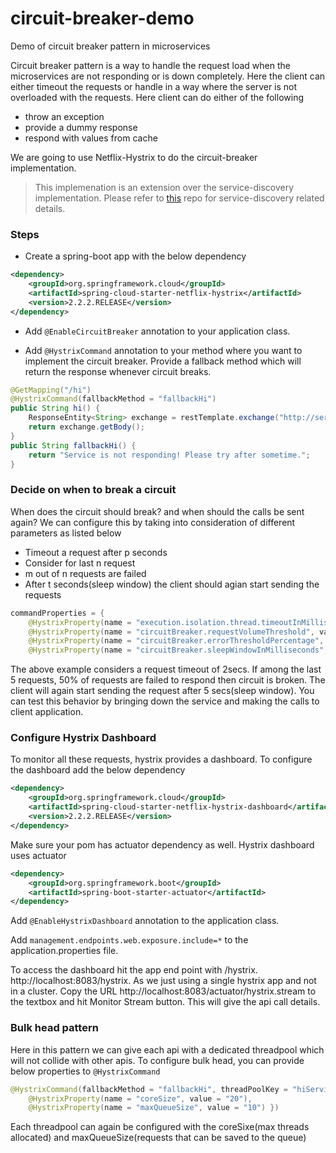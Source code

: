 # circuit-breaker-demo
Demo of circuit breaker pattern in microservices

Circuit breaker pattern is a way to handle the request load when the microservices are not responding or is down completely. Here the client can either timeout the requests or handle in a way where the server is not overloaded with the requests. Here client can do either of the following
- throw an exception
- provide a dummy response
- respond with values from cache

We are going to use Netflix-Hystrix to do the circuit-breaker implementation.

> This implemenation is an extension over the service-discovery implementation. Please refer to [this](https://github.com/chetankamadinni/service-discovery-demo) repo for service-discovery related details.

### Steps
- Create a spring-boot app with the below dependency
```xml
<dependency>
	<groupId>org.springframework.cloud</groupId>
	<artifactId>spring-cloud-starter-netflix-hystrix</artifactId>
	<version>2.2.2.RELEASE</version>
</dependency>
```
- Add `@EnableCircuitBreaker` annotation to your application class.

- Add `@HystrixCommand` annotation to your method where you want to implement the circuit breaker. Provide a fallback method which will return the response whenever circuit breaks.
```java
@GetMapping("/hi")
@HystrixCommand(fallbackMethod = "fallbackHi")
public String hi() {
	ResponseEntity<String> exchange = restTemplate.exchange("http://service/hello", HttpMethod.GET, null, String.class);
	return exchange.getBody();
}
public String fallbackHi() {
	return "Service is not responding! Please try after sometime.";
}
  ```
### Decide on when to break a circuit
When does the circuit should break? and when should the calls be sent again? We can configure this by taking into consideration of different parameters as listed below
- Timeout a request after p seconds
- Consider for last n request
- m out of n requests are failed
- After t seconds(sleep window) the client should agian start sending the requests
```java
commandProperties = {
	@HystrixProperty(name = "execution.isolation.thread.timeoutInMilliseconds", value = "2000"),
	@HystrixProperty(name = "circuitBreaker.requestVolumeThreshold", value = "5"),
	@HystrixProperty(name = "circuitBreaker.errorThresholdPercentage", value = "50"),
	@HystrixProperty(name = "circuitBreaker.sleepWindowInMilliseconds", value = "5000") }
```
The above example considers a request timeout of 2secs. If among the last 5 requests, 50% of requests are failed to respond then circuit is broken. The client will again start sending the request after 5 secs(sleep window). You can test this behavior by bringing down the service and making the calls to client application.

### Configure Hystrix Dashboard
To monitor all these requests, hystrix provides a dashboard. To configure the dashboard add the below dependency
```xml
<dependency>
	<groupId>org.springframework.cloud</groupId>
	<artifactId>spring-cloud-starter-netflix-hystrix-dashboard</artifactId>
	<version>2.2.2.RELEASE</version>
</dependency>
```
Make sure your pom has actuator dependency as well. Hystrix dashboard uses actuator
```xml
<dependency>
	<groupId>org.springframework.boot</groupId>
	<artifactId>spring-boot-starter-actuator</artifactId>
</dependency>
```
Add `@EnableHystrixDashboard` annotation to the application class.

Add `management.endpoints.web.exposure.include=*` to the application.properties file.

To access the dashboard hit the app end point with /hystrix. http://localhost:8083/hystrix. As we just using a single hystrix app and not in a cluster.
Copy the URL http://localhost:8083/actuator/hystrix.stream to the textbox and hit Monitor Stream button. This will give the api call details.

### Bulk head pattern
Here in this pattern we can give each api with a dedicated threadpool which will not collide with other apis.
To configure bulk head, you can provide below properties to `@HystrixCommand`
```java
@HystrixCommand(fallbackMethod = "fallbackHi", threadPoolKey = "hiServicePool", threadPoolProperties = {
	@HystrixProperty(name = "coreSize", value = "20"),
	@HystrixProperty(name = "maxQueueSize", value = "10") })
```
Each threadpool can again be configured with the coreSixe(max threads allocated) and maxQueueSize(requests that can be saved to the queue)

